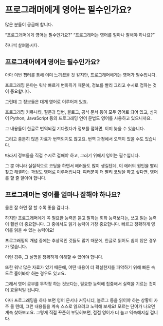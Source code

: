 # 프로그래머에게 영어는 필수인가요?

많은 분들이 궁금해 합니다.

“프로그래머에게 영어는 필수인가요?”
“프로그래머는 영어를 얼마나 잘해야 하나요?”

하나씩 살펴봅시다.

## 프로그래머에게 영어는 필수인가요?
아마 이번 챕터를 통해 이미 느끼셨을 것 같지만, 프로그래머에게는 영어가 필수입니다.

프로그래밍 분야는 워낙 빠르게 변화하기 때문에, 정보를 빨리 그리고 수시로 접하는 것이 중요합니다.

그런데 그 정보들은 대개 영어로 이루어져 있죠.

프로그래밍 커뮤니티, 질문과 답변, 블로그, 공식 문서 등이 모두 영어로 되어 있고, 심지어 Python, JavaScript 등의 프로그래밍 언어 문법도 영어를 사용하고 있으니까요.

그 내용들이 한글로 번역되길 기다렸다가 정보를 접하면, 이미 늦을 수 있습니다.

그리고 충분히 많은 자료가 번역되지도 않고요. 번역 과정에서 오역이 있을 수도 있습니다.

따라서 정보들을 직접 수시로 접해야 하고, 그러기 위해서 영어는 필수입니다.

그 뿐 아니라 실질적으로 코딩을 하면서 에러들도 많이 생길텐데, 이 에러의 원인을 빨리 찾고 해결하는 과정도 영어로 이루어집니다. 여러분이 더 빨리 코딩을 하고 싶다면, 영어를 할 줄 알아야 합니다.

## 프로그래머는 영어를 얼마나 잘해야 하나요?
물론 잘 하면 잘 할 수록 좋을 겁니다.

하지만 프로그래머에게 꼭 필요한 능력은 듣고 말하는 회화 능력보다는, 쓰고 읽는 능력이 훨씬 더 중요합니다. 그 중에서도 읽기 능력이 가장 중요합니다. 빠르고 정확하게 영어를 읽을 수 있는 능력이요!

프로그래밍의 개념 중에는 추상적인 것들도 많기 때문에, 한글로 읽어도 쉽지 않은 경우가 많습니다.

이런 경우, 그 설명을 정확하게 이해할 수 있어야 합니다.

또한 워낙 많은 자료가 있기 때문에, 어떤 내용이 더 확실한지를 파악하기 위해 빠른 속도로 훑어봐야 하는 경우도 있고요.

그래서 영어 공부를 무작정 하는 것보다는, 필요한 능력에 집중해서 실력을 기르는 것이 더 효율적일 겁니다.

아마 프로그래밍을 하다 보면 영어 문서나 커뮤니티, 블로그 등을 읽어야 하는 상황이 자주 올 텐데, 그런 내용들을 계속 스스로 읽으려고 노력해 보세요! 모르는 단어가 나오면 계속 찾아보고요. 그렇게 직접 꾸준히 부딪혀보면, 점점 영어가 더 늘고 익숙해지실 겁니다.

